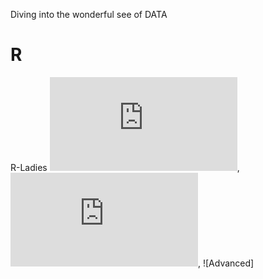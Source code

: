Diving into the wonderful see of DATA



# R
R-Ladies  ![Basics]( https://github.com/RosanaFSS/Timeline/blob/R-coding/01%20%20R%20B%C3%A1sico.%20ago%202019.pdf), 
![Intermediate]( https://github.com/RosanaFSS/Timeline/blob/R-coding/02%20%20R%20Intermedi%C3%A1rio%2C%20set%202019.pdf),
![Advanced]
